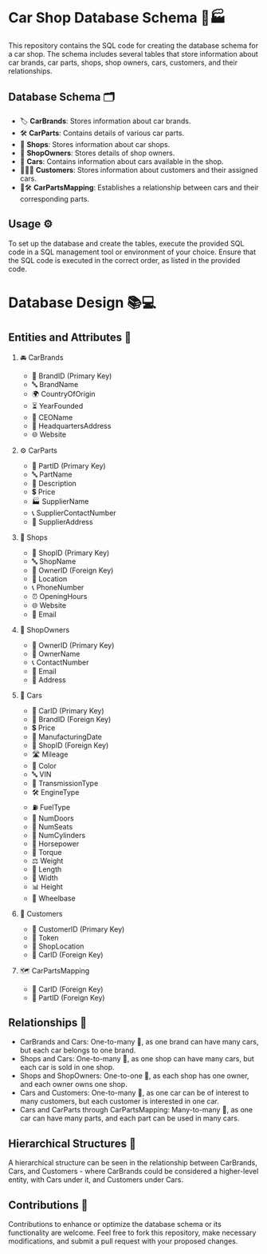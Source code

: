 # Car Shop Database Schema 🚗🏭

This repository contains the SQL code for creating the database schema for a car shop. The schema includes several tables that store information about car brands, car parts, shops, shop owners, cars, customers, and their relationships.

## Database Schema 🗂️

- 🏷️ **CarBrands**: Stores information about car brands.
- 🛠️ **CarParts**: Contains details of various car parts.
- 🏢 **Shops**: Stores information about car shops.
- 👥 **ShopOwners**: Stores details of shop owners.
- 🚙 **Cars**: Contains information about cars available in the shop.
- 🧑‍🤝‍🧑 **Customers**: Stores information about customers and their assigned cars.
- 🚗🛠️ **CarPartsMapping**: Establishes a relationship between cars and their corresponding parts.

## Usage ⚙️

To set up the database and create the tables, execute the provided SQL code in a SQL management tool or environment of your choice. Ensure that the SQL code is executed in the correct order, as listed in the provided code.
# Database Design 📚💻

## Entities and Attributes 📝

1. 🚘 CarBrands
   - 🔑 BrandID (Primary Key)
   - 🔤 BrandName
   - 🌍 CountryOfOrigin
   - ⏳ YearFounded
   - 👤 CEOName
   - 📍 HeadquartersAddress
   - 🌐 Website

2. ⚙️ CarParts
   - 🔑 PartID (Primary Key)
   - 🔤 PartName
   - 📝 Description
   - 💲 Price
   - 🏭 SupplierName
   - 📞 SupplierContactNumber
   - 📍 SupplierAddress

3. 🏪 Shops
   - 🔑 ShopID (Primary Key)
   - 🔤 ShopName
   - 🔗 OwnerID (Foreign Key)
   - 📍 Location
   - 📞 PhoneNumber
   - ⏰ OpeningHours
   - 🌐 Website
   - 📧 Email

4. 👥 ShopOwners
   - 🔑 OwnerID (Primary Key)
   - 👤 OwnerName
   - 📞 ContactNumber
   - 📧 Email
   - 📍 Address

5. 🚗 Cars
   - 🔑 CarID (Primary Key)
   - 🔗 BrandID (Foreign Key)
   - 💲 Price
   - 📅 ManufacturingDate
   - 🔗 ShopID (Foreign Key)
   - 🛣️ Mileage
   - 🌈 Color
   - 🔤 VIN
   - 🔄 TransmissionType
   - 🛠️ EngineType
   - ⛽ FuelType
   - 🚪 NumDoors
   - 💺 NumSeats
   - 🔢 NumCylinders
   - 🐎 Horsepower
   - 💪 Torque
   - ⚖️ Weight
   - 📏 Length
   - 📐 Width
   - 📊 Height
   - 🚐 Wheelbase

6. 🧍 Customers
   - 🔑 CustomerID (Primary Key)
   - 🔑 Token
   - 📍 ShopLocation
   - 🔗 CarID (Foreign Key)

7. 🗺️ CarPartsMapping
   - 🔗 CarID (Foreign Key)
   - 🔗 PartID (Foreign Key)

## Relationships 💞

- CarBrands and Cars: One-to-many 👥, as one brand can have many cars, but each car belongs to one brand.
- Shops and Cars: One-to-many 👥, as one shop can have many cars, but each car is sold in one shop.
- Shops and ShopOwners: One-to-one 👤, as each shop has one owner, and each owner owns one shop.
- Cars and Customers: One-to-many 👥, as one car can be of interest to many customers, but each customer is interested in one car.
- Cars and CarParts through CarPartsMapping: Many-to-many 🔀, as one car can have many parts, and each part can be used in many cars.

## Hierarchical Structures 🌳

A hierarchical structure can be seen in the relationship between CarBrands, Cars, and Customers - where CarBrands could be considered a higher-level entity, with Cars under it, and Customers under Cars.

## Contributions 🤝

Contributions to enhance or optimize the database schema or its functionality are welcome. Feel free to fork this repository, make necessary modifications, and submit a pull request with your proposed changes.
